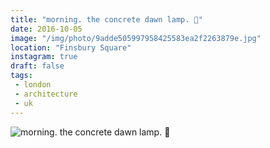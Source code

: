 ```yaml
---
title: "morning. the concrete dawn lamp. 🌇"
date: 2016-10-05
image: "/img/photo/9adde505997958425583ea2f2263879e.jpg"
location: "Finsbury Square"
instagram: true
draft: false
tags:
 - london
 - architecture
 - uk
---
```


![morning. the concrete dawn lamp. 🌇](/img/photo/9adde505997958425583ea2f2263879e.jpg)
